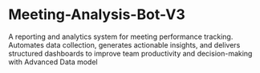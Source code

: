 # Meeting-Analysis-Bot-V3
A reporting and analytics system for meeting performance tracking. Automates data collection, generates actionable insights, and delivers structured dashboards to improve team productivity and decision-making with Advanced Data model
